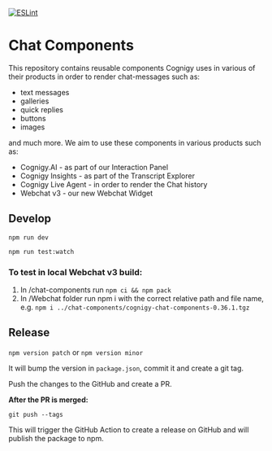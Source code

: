 [![ESLint](https://github.com/Cognigy/chat-components/actions/workflows/eslint.yml/badge.svg)](https://github.com/Cognigy/chat-components/actions/workflows/eslint.yml)

# Chat Components

This repository contains reusable components Cognigy uses in various of their products in order to render chat-messages such as:

- text messages
- galleries
- quick replies
- buttons
- images

and much more. We aim to use these components in various products such as:

- Cognigy.AI - as part of our Interaction Panel
- Cognigy Insights - as part of the Transcript Explorer
- Cognigy Live Agent - in order to render the Chat history
- Webchat v3 - our new Webchat Widget

## Develop

`npm run dev`

`npm run test:watch`

### To test in local Webchat v3 build:

1. In /chat-components run `npm ci && npm pack`
2. In /Webchat folder run npm i with the correct relative path and file name, e.g. `npm i ../chat-components/cognigy-chat-components-0.36.1.tgz`

## Release

`npm version patch`
or
`npm version minor`

It will bump the version in `package.json`, commit it and create a git tag.

Push the changes to the GitHub and create a PR.

**After the PR is merged:**

`git push --tags`

This will trigger the GitHub Action to create a release on GitHub and will publish the package to npm.
